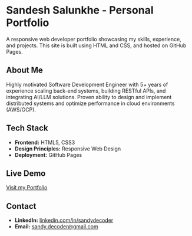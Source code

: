 # Sandesh Salunkhe - Personal Portfolio

A responsive web developer portfolio showcasing my skills, experience, and projects. This site is built using HTML and CSS, and hosted on GitHub Pages.

## About Me

Highly motivated Software Development Engineer with 5+ years of experience scaling back-end systems, building RESTful APIs, and integrating AI/LLM solutions. Proven ability to design and implement distributed systems and optimize performance in cloud environments (AWS/GCP).

## Tech Stack

* **Frontend:** HTML5, CSS3
* **Design Principles:** Responsive Web Design
* **Deployment:** GitHub Pages

## Live Demo

[Visit my Portfolio](https://sandeshsalunkhegh.github.io/)

## Contact

* **LinkedIn:** [linkedin.com/in/sandydecoder](https://linkedin.com/in/sandydecoder)
* **Email:** sandy.decoder@gmail.com
